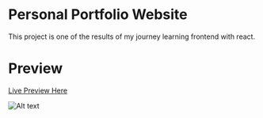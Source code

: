# Personal Portfolio Website
This project is one of the results of my journey learning frontend with react.

# Preview
[Live Preview Here](https://dama.ink)

![Alt text](react-portfolio-2-master\public\screenshot.png "Live Preview")
